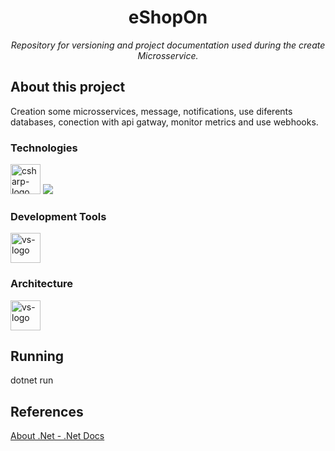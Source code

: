 <h1 align="center">eShopOn</h1>
<p align="center"><i>Repository for versioning and project documentation used during the create Microsservice.</i></p>

##  About this project
Creation some microsservices, message, notifications, use diferents databases, conection with api gatway, monitor metrics and use webhooks.

### Technologies
<p display="inline-block">
    <img width="48" src="https://www.freeiconspng.com/uploads/c-logo-icon-18.png" alt="csharp-logo"/>
  <img src="https://img.icons8.com/fluency/48/000000/docker.png"/>
  
  
</p>
                                                                                                  
### Development Tools

<p display="inline-block">
  <img width="48" src="https://static.wikia.nocookie.net/logopedia/images/e/ec/Microsoft_Visual_Studio_2022.svg" alt="vs-logo"/>
</p>

### Architecture

<p display="inline-block">
  <img width="48" src="https://github.com/Jeffconexion/ProjectEShopOn/blob/main/Architecture.png" alt="vs-logo"/>
</p>

## Running
dotnet run


## References
[About .Net - .Net Docs](https://docs.microsoft.com/pt-br/dotnet/fundamentals/)

